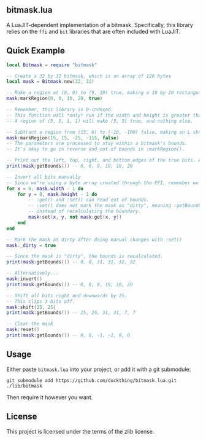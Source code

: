 ## bitmask.lua
A LuaJIT-dependent implementation of a bitmask. Specifically, this library relies on the `ffi` and `bit` libraries
that are often included with LuaJIT.

## Quick Example
```lua
local Bitmask = require "bitmask"

-- Create a 32 by 32 bitmask, which is an array of 128 bytes
local mask = Bitmask.new(32, 32)

-- Make a region at (0, 0) to (9, 19) true, making a 10 by 20 rectangular region true.
mask:markRegion(0, 0, 10, 20, true)

-- Remember, this library is 0-indexed.
-- This function will *only* run if the width and height is greater than 0.
-- A region of (5, 5, 1, 1) will make (5, 5) true, and nothing else.

-- Subtract a region from (15, 6) to (-10, -100) false, making an L shape of true bits.
mask:markRegion(15, 15, -25, -115, false)
-- The parameters are processed to stay within a bitmask's bounds.
-- It's okay to go in reverse and out of bounds in :markRegion().

-- Print out the left, top, right, and bottom edges of the true bits. Also print the width and height of it.
print(mask:getBounds()) -- 0, 0, 9, 19, 10, 20

-- Invert all bits manually
-- Since we're using a byte array created through the FFI, remember we start at 0 and end at size - 1, inclusive.
for x = 0, mask.width - 1 do
	for y = 0, mask.height - 1 do
		-- :get() and :set() can read out of bounds.
		-- :set() does not mark the mask as "dirty", meaning :getBounds() will return a cached boundary
		-- instead of recalculating the boundary.
		mask:set(x, y, not mask:get(x, y))
	end
end

-- Mark the mask as dirty after doing manual changes with :set()
mask._dirty = true

-- Since the mask is "dirty", the bounds is recalculated.
print(mask:getBounds()) -- 0, 0, 31, 31, 32, 32

-- Alternatively...
mask:invert()
print(mask:getBounds()) -- 0, 0, 9, 19, 10, 20

-- Shift all bits right and downwards by 25.
-- This clips 3 bits off.
mask:shift(25, 25)
print(mask:getBounds()) -- 25, 25, 31, 31, 7, 7

-- Clear the mask
mask:reset()
print(mask:getBounds()) -- 0, 0, -1, -1, 0, 0
```

## Usage
Either paste `bitmask.lua` into your project, or add it with a git submodule:

`git submodule add https://github.com/duckthing/bitmask.lua.git ./lib/bitmask`

Then require it however you want.

## License
This project is licensed under the terms of the zlib license.
